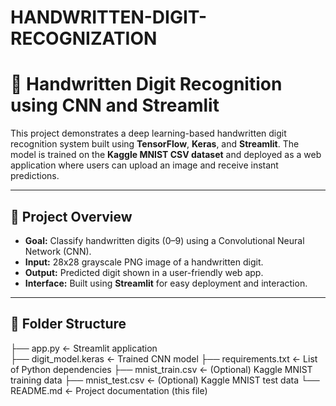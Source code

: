 # HANDWRITTEN-DIGIT-RECOGNIZATION
# 🧠 Handwritten Digit Recognition using CNN and Streamlit

This project demonstrates a deep learning-based handwritten digit recognition system built using **TensorFlow**, **Keras**, and **Streamlit**. The model is trained on the **Kaggle MNIST CSV dataset** and deployed as a web application where users can upload an image and receive instant predictions.

---

## 📌 Project Overview

- **Goal:** Classify handwritten digits (0–9) using a Convolutional Neural Network (CNN).
- **Input:** 28x28 grayscale PNG image of a handwritten digit.
- **Output:** Predicted digit shown in a user-friendly web app.
- **Interface:** Built using **Streamlit** for easy deployment and interaction.

---

## 📁 Folder Structure
├── app.py ← Streamlit application <br>
├── digit_model.keras ← Trained CNN model
├── requirements.txt ← List of Python dependencies
├── mnist_train.csv ← (Optional) Kaggle MNIST training data
├── mnist_test.csv ← (Optional) Kaggle MNIST test data
└── README.md ← Project documentation (this file)
